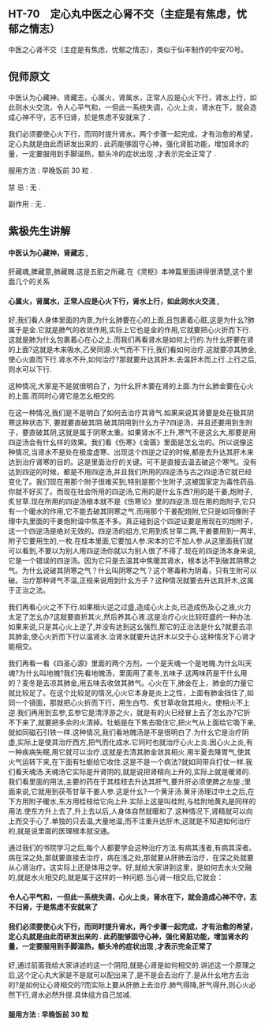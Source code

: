 ## HT-70　定心丸中医之心肾不交（主症是有焦虑，忧郁之情志）

中医之心肾不交（主症是有焦虑，忧郁之情志），类似于仙丰制作的中安70号。

## 倪师原文

中医认为心藏神，肾藏志，心属火，肾属水，正常人应是心火下行，肾水上行，如此则水火交流，令人心平气和，一但此一系统失调，心火上炎，肾水在下，就会造成心神不守，志不归肾，於是焦虑不安就来了 .

我们必须要使心火下行，而同时提升肾水，两个步骤一起完成，才有治愈的希望，定心丸就是由此而研发出来的 . 此药能够固守心神，强化肾脏功能，增加肾水的量，一定要服用到手脚温热，额头冷的症状出现 ,才表示完全正常了 .

服用方法 : 早晚饭前 30 粒 .

禁 忌 : 无 .

副作用 : 无 .

## 紫极先生讲解

#### 中医认为心藏神，肾藏志 ,

肝藏魂,脾藏意,肺藏魄.这是五脏之所藏.在《灵枢》本神篇里面讲得很清楚,这个里面几个的关系

#### 心属火，肾属水，正常人应是心火下行，肾水上行，如此则水火交流 ,

好,我们看人身体里面的内景,为什幺肺要在心的上面,且包裹着心脏,这是为什幺?肺属于是金.它就是肺气的收敛作用,实际上它也是金的作用,它就要把心火折而下行.这就是肺为什幺包裹着心在心之上.而我们再看肾水是如何上行的.为什幺肝要在肾的上面?这就是木来吸水,乙癸同源.火气而不下行,我们看如何治疗.这就要凉其肺金,使心火直而下行.肾水不升,如何治疗?那就要升达其肝木.去温肝木而上行.上行之后,则水可以下行.

这种情况,大家是不是就很明白了，为什幺肝木要在肾的上面.为什幺肺金要在心火的上面.而同时心肾它是怎幺相交的.

在这一种情况,我们是不是明白了如何去治疗其肾气.如果来说其肾要是处在极其阴寒这种状态下, 要就要直破其阴.破其阴用到什幺方子?四逆汤，并且还要用到生附子，要直破其阴,这就是属于阴寒太重。如果肾水不上升,寒气不是这幺大,那要是用四逆汤会有什幺样的效果。我们看《伤寒》《金匮》里面是怎幺治的。所以说像这种情况,当肾水不是处在极度虚寒、出现这个四逆之证的时候,都是去升达其肝木来达到治疗肾寒的目的。这是里面治疗的关键。可不是直接去温去破这个寒气。没有达到四逆的时候，都是不用四逆汤,并且我们所用的四逆汤与古之四逆汤它就已经变化了。我们现在用那个附子很难买到,特别是那个生附子,这被国家定为毒性药品.你就不好买了。而现在社会所用的四逆汤,它用的是什幺东西?用的是干姜,炮附子,炙甘草.现在所用的四逆汤根本就不是《伤寒论》里的四逆汤.现在用的炮附子,它只有一个暖水的作用,它不能去破其阴寒之气.而用那个干姜配炮附,它只是如同像附子理中丸里面的干姜炮附温中焦差不多。真正碰到这个四逆证要是用现在的炮附子，这一个四逆汤是绝对无效的。四逆汤的组方,它用到炙甘草二两,干姜要用到一两半,附子它要用生的,一枚.在桂本里面,它要加人参.宋本的它不加人参.从这里面我们就可以看到,不要以为别人用四逆汤你就以为别人很了不得了.现在的四逆汤本身来说,它是一个错误的四逆汤。因为它只是去温其中焦暖其肾水，根本达不到破其阴寒之气。为什幺说破其阴寒之气？什幺叫阴寒之气？这个寒毒称为阴毒，只有生附可以破。治疗那种肾气不温,正规来说用到什幺方子？这种情况就要去升达其肝木,这属于正治之法。

我们再看心火之不下行.如果相火逆之过盛,造成心火上炎,已造成伤及心之液,火力太足了怎幺办?这就要直折其火,然后养其心液.这是治疗心火比较旺盛的一种办法.如果来说,只是其心火上逆了,并没有达到这幺强烈,那它的正治法是什幺?就要去凉其肺金,使心火折而下行以温肾水.治肾水就要升达肝木以交于心.这种情况下心肾才能相交。

我们再看一看《四圣心源》里面的两个方剂，一个是天魂一个是地魄.为什幺叫天魂?为什幺叫地魄?我们先看地魄汤，里面用了麦冬,五味子.这两味药是干什幺用的？麦冬是去凉其肺金,用五味去收敛其肺气。心火在下,肺金在上，肺金的力量它就比较足了。在这个比较足的情况,心火它本身是炎上之性，上面有肺金挡住了,如同一个镜面，那就把心火折而下行，用生白芍、炙甘草收敛其相火。使相火不上逆.我们再用到玄参,玄参它是清浮游之火，就是有的火已经冒上去了怎幺办?它折不下来了,就要把多余的火清掉。牡蛎是在下焦去吸住它,把火气从上面给它吸下来,就如同磁石引铁一样.这种情况,我们看地魄汤是不是很明白了.为什幺它是治疗阴虚,实际上是使其治疗西方,把气而化成水.它同时也就治疗心火上炎.因心火上炎,有一种疾病失眠,用它就可以治疗.这就是去清其肺金敛其相火.用半夏去降胃气,使其火气运转下来,在下面有牡蛎给它收住.这是不是一个病法?就如同带兵打仗一样.我们看天魂汤.天魂汤它实际是升肾阴的,就是说把肾精向上升的,实际上就是暖肾的.我们看里面的用法,主要的药在于其桂枝去升达其肝气,要升肝必须使脾之左旋.;里面来说,它就用到茯苓甘草干姜人参.这是什幺?一个黄牙汤.黄牙汤理过中土之后,在下方用附子暖水,东方用桂枝给它向上升.实际上这是叫桂附,与桂附地黄丸是同样的用法.使东方升上去了,升上去以后,人身体自然就暖和了.这种情况下,肾精就可以向上而交于心了.单独的只去温,大量地温,而不注重升达肝木,这就是不知道如何治疗的,就是说里面的医理根本就没通。

通过我们的书院学习之后,每个人都要学会这种治疗方法.有病其浅者,有病其深者。病在深之处,那就要直接去治疗，病在浅之处,那就要从肝肺去治疗，在深之处就要从心肾治疗。这实际上还是体用之学。好,就给大家讲到这里，是如何去水火交融的,就是水火相交的,就是属于这样的一种问题.当心肾一相交后,它就会：

#### 令人心平气和，一但此一系统失调，心火上炎，肾水在下，就会造成心神不守，志不归肾，于是焦虑不安就来了

#### 我们必须要使心火下行，而同时提升肾水，两个步骤一起完成，才有治愈的希望，定心丸就是由此而研发出来的 . 此药能够固守心神，强化肾脏功能，增加肾水的量，一定要服用到手脚温热，额头冷的症状出现 ,才表示完全正常了

好,通过前面我给大家讲述的这一个阴阳,就是心肾是如何相交的.讲述这一个原理之后,这个定心丸大家是不是就可以配出来了,是不是会去治疗了.是从什幺地方去治的?是如何让心肾相交的?而实际上要从肝肺上去治疗.肺气得降,肝气得升,则心火必然下行,肾水必然升提.具体组方自己加减.

#### 服用方法 : 早晚饭前 30 粒

